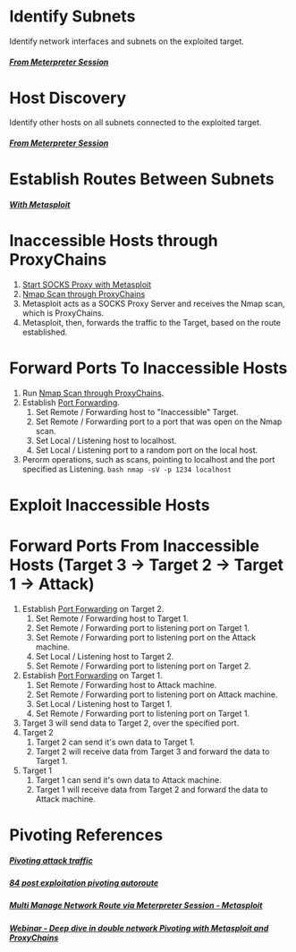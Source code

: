 # Identify Subnets
Identify network interfaces and subnets on the exploited target.
##### [From Meterpreter Session](../../Tools/Metasploit/README.md#Network-Interfaces)

# Host Discovery
Identify other hosts on all subnets connected to the exploited target.
##### [From Meterpreter Session](../../Tools/Metasploit/README.md#Host-Discovery)

# Establish Routes Between Subnets
##### [With Metasploit](../../Tools/Metasploit/README.md#Add-Route)

# Inaccessible Hosts through ProxyChains
1) [Start SOCKS Proxy with Metasploit](../../Tools/Metasploit/README.md#Start-SOCKS-Proxy-for-Proxy-Chains)
2) [Nmap Scan through ProxyChains](../../Tools/NetworkDiscovery/Nmap/README.md#Routing-Trough-ProxyChains)
3) Metasploit acts as a SOCKS Proxy Server and receives the Nmap scan, which is ProxyChains.
4) Metasploit, then, forwards the traffic to the Target, based on the route established.

# Forward Ports To Inaccessible Hosts
1) Run [Nmap Scan through ProxyChains](../../Tools/NetworkDiscovery/Nmap/README.md#Trough-ProxyChains).
2) Establish [Port Forwarding](../../Tools/Metasploit/README.md#Port-Forwarding).
   1) Set Remote / Forwarding host to "Inaccessible" Target.
   2) Set Remote / Forwarding port to a port that was open on the Nmap scan.
   3) Set Local / Listening host to localhost.
   4) Set Local / Listening port to a random port on the local host.
3) Perorm operations, such as scans, pointing to localhost and the port specified as Listening. ```bash nmap -sV -p 1234 localhost ```

# Exploit Inaccessible Hosts

# Forward Ports From Inaccessible Hosts (Target 3 -> Target 2 -> Target 1 -> Attack)
1) Establish [Port Forwarding](../../Tools/Metasploit/README.md#Port-Forwarding) on Target 2.
   1) Set Remote / Forwarding host to Target 1.
   2) Set Remote / Forwarding port to listening port on Target 1.
   2) Set Remote / Forwarding port to listening port on the Attack machine.
   3) Set Local / Listening host to Target 2.
   4) Set Remote / Forwarding port to listening port on Target 2.
2) Establish [Port Forwarding](../../Tools/Metasploit/README.md#Port-Forwarding) on Target 1.
   1) Set Remote / Forwarding host to Attack machine.
   2) Set Remote / Forwarding port to listening port on Attack machine.
   3) Set Local / Listening host to Target 1.
   4) Set Remote / Forwarding port to listening port on Target 1.
3) Target 3 will send data to Target 2, over the specified port.
4) Target 2
   1) Target 2 can send it's own data to Target 1.
   2) Target 2 will receive data from Target 3 and forward the data to Target 1.
5) Target 1
   1) Target 1 can send it's own data to Attack machine.
   2) Target 1 will receive data from Target 2 and forward the data to Attack machine.

# Pivoting References
##### [Pivoting attack traffic](https://www.youtube.com/watch?v=Wn59J8PiIl0)
##### [84 post exploitation pivoting autoroute](https://www.youtube.com/watch?v=jjUamstPDWo)
##### [Multi Manage Network Route via Meterpreter Session - Metasploit](https://www.infosecmatter.com/metasploit-module-library/?mm=post/multi/manage/autoroute)
##### [Webinar - Deep dive in double network Pivoting with Metasploit and ProxyChains](https://www.youtube.com/watch?v=J-F_3PMbNGo)